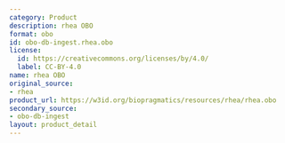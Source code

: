 ```yaml
---
category: Product
description: rhea OBO
format: obo
id: obo-db-ingest.rhea.obo
license:
  id: https://creativecommons.org/licenses/by/4.0/
  label: CC-BY-4.0
name: rhea OBO
original_source:
- rhea
product_url: https://w3id.org/biopragmatics/resources/rhea/rhea.obo
secondary_source:
- obo-db-ingest
layout: product_detail
---
```

